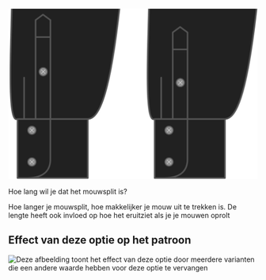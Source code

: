 ![Lengte mouwsplit](sleeveplacketlength.svg)

Hoe lang wil je dat het mouwsplit is?

<Note>

Hoe langer je mouwsplit, hoe makkelijker je mouw uit te trekken is.
De lengte heeft ook invloed op hoe het eruitziet als je je mouwen oprolt

</Note>

## Effect van deze optie op het patroon

![Deze afbeelding toont het effect van deze optie door meerdere varianten die een andere waarde hebben voor deze optie te vervangen](simon\_sleeveplacketlength\_sample.svg "Effect van deze optie op het patroon")
